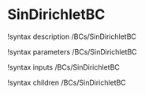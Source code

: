 <!-- MOOSE Documentation Stub: Remove this when content is added. -->

# SinDirichletBC
!syntax description /BCs/SinDirichletBC

!syntax parameters /BCs/SinDirichletBC

!syntax inputs /BCs/SinDirichletBC

!syntax children /BCs/SinDirichletBC
